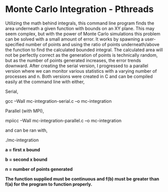 # Monte Carlo Integration - Pthreads
Utilizing the math behind integrals, this command line program finds the area underneath a given function with bounds on an XY plane. This may seem complex, but with the power of Monte Carlo simulations this problem can be solved with a small amount of error. It works by spawning a user-specified number of points and using the ratio of points underneath/above the function to find the calculated bounded integral. The calculated area will not be perfectly correct as the generation of points is technically random, but as the number of points generated increases, the error trends downward. After creating the serial version, I progressed to a parallel version where we can monitor various statistics with a varying number of processes and n. Both versions were created in C and can be compiled easily at the command line with either,

Serial,

gcc –Wall mc-integration-serial.c –o mc-integration

Parallel (with MPI),

mpiicc –Wall mc-integration-parallel.c –o mc-integration


and can be ran with,

./mc-integration <a> <b> <n>

a = first x bound

b = second x bound

n = number of points generated

**The function supplied must be continuous and f(b) must be greater than f(a) for the program to function properly.**
